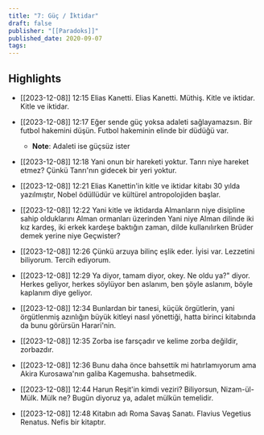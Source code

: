 ```yaml
---
title: "7: Güç / İktidar"
draft: false
publisher: "[[Paradoks]]"
published_date: 2020-09-07
tags:
---
```



## Highlights
* [[2023-12-08]] 12:15  Elias Kanetti. Elias Kanetti. Müthiş. Kitle ve iktidar. Kitle ve iktidar.

* [[2023-12-08]] 12:17  Eğer sende güç yoksa adaleti sağlayamazsın. Bir futbol hakemini düşün. Futbol hakeminin elinde bir düdüğü var.

  * **Note**: Adaleti ise güçsüz ister
* [[2023-12-08]] 12:18  Yani onun bir hareketi yoktur. Tanrı niye hareket etmez? Çünkü Tanrı'nın gidecek bir yeri yoktur.

* [[2023-12-08]] 12:21  Elias Kanettin'in kitle ve iktidar kitabı 30 yılda yazılmıştır, Nobel ödüllüdür ve kültürel antropolojiden başlar.

* [[2023-12-08]] 12:22  Yani kitle ve iktidarda Almanların niye disipline sahip olduklarını Alman ormanları üzerinden Yani niye Alman dilinde iki kız kardeş, iki erkek kardeşe baktığın zaman, dilde kullanılırken Brüder demek yerine niye Geçwister?

* [[2023-12-08]] 12:26  Çünkü arzuya bilinç eşlik eder. İyisi var. Lezzetini biliyorum. Tercih ediyorum.

* [[2023-12-08]] 12:29  Ya diyor, tamam diyor, okey. Ne oldu ya?" diyor. Herkes geliyor, herkes söylüyor ben aslanım, ben şöyle aslanım, böyle kaplanım diye geliyor.

* [[2023-12-08]] 12:34  Bunlardan bir tanesi, küçük örgütlerin, yani örgütlenmiş azınlığın büyük kitleyi nasıl yönettiği, hatta birinci kitabında da bunu görürsün Harari'nin.

* [[2023-12-08]] 12:35  Zorba ise farsçadır ve kelime zorba değildir, zorbazdır.

* [[2023-12-08]] 12:36  Bunu daha önce bahsettik mi hatırlamıyorum ama Akira Kurosawa'nın galiba Kagemusha. bahsetmedik.

* [[2023-12-08]] 12:44  Harun Reşit'in kimdi veziri? Biliyorsun, Nizam-ül-Mülk. Mülk ne? Bugün diyoruz ya, adalet mülkün temelidir.

* [[2023-12-08]] 12:48  Kitabın adı Roma Savaş Sanatı. Flavius Vegetius Renatus. Nefis bir kitaptır.

